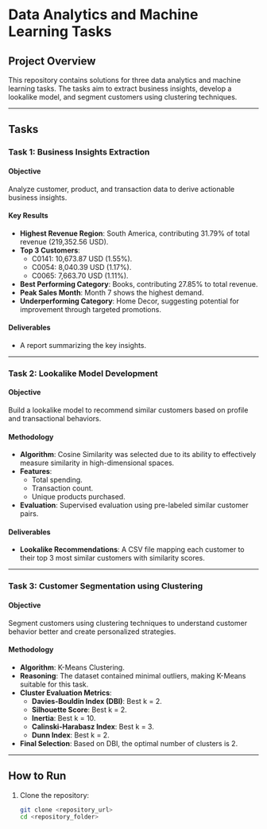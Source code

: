 # Data Analytics and Machine Learning Tasks  

## Project Overview  
This repository contains solutions for three data analytics and machine learning tasks. The tasks aim to extract business insights, develop a lookalike model, and segment customers using clustering techniques.  

---

## Tasks  

### Task 1: Business Insights Extraction  

#### Objective  
Analyze customer, product, and transaction data to derive actionable business insights.  

#### Key Results  
- **Highest Revenue Region**: South America, contributing 31.79% of total revenue (219,352.56 USD).  
- **Top 3 Customers**:  
  - C0141: 10,673.87 USD (1.55%).  
  - C0054: 8,040.39 USD (1.17%).  
  - C0065: 7,663.70 USD (1.11%).  
- **Best Performing Category**: Books, contributing 27.85% to total revenue.  
- **Peak Sales Month**: Month 7 shows the highest demand.  
- **Underperforming Category**: Home Decor, suggesting potential for improvement through targeted promotions.  

#### Deliverables  
- A report summarizing the key insights.  

---

### Task 2: Lookalike Model Development  

#### Objective  
Build a lookalike model to recommend similar customers based on profile and transactional behaviors.  

#### Methodology  
- **Algorithm**: Cosine Similarity was selected due to its ability to effectively measure similarity in high-dimensional spaces.  
- **Features**:  
  - Total spending.  
  - Transaction count.  
  - Unique products purchased.  
- **Evaluation**: Supervised evaluation using pre-labeled similar customer pairs.  

#### Deliverables  
- **Lookalike Recommendations**: A CSV file mapping each customer to their top 3 most similar customers with similarity scores.  

---

### Task 3: Customer Segmentation using Clustering  

#### Objective  
Segment customers using clustering techniques to understand customer behavior better and create personalized strategies.  

#### Methodology  
- **Algorithm**: K-Means Clustering.  
- **Reasoning**: The dataset contained minimal outliers, making K-Means suitable for this task.  
- **Cluster Evaluation Metrics**:  
  - **Davies-Bouldin Index (DBI)**: Best k = 2.  
  - **Silhouette Score**: Best k = 2.  
  - **Inertia**: Best k = 10.  
  - **Calinski-Harabasz Index**: Best k = 3.  
  - **Dunn Index**: Best k = 2.  
- **Final Selection**: Based on DBI, the optimal number of clusters is 2.  


---

## How to Run  

1. Clone the repository:  
   ```bash
   git clone <repository_url>
   cd <repository_folder>

